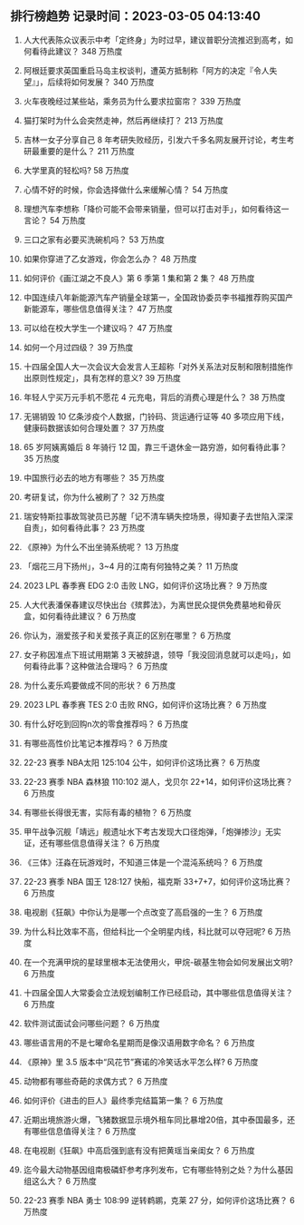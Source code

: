 
## 排行榜趋势 记录时间：2023-03-05 04:13:40
  
  1. 人大代表陈众议表示中考「定终身」为时过早，建议普职分流推迟到高考，如何看待此建议？ 348 万热度
    
  2. 阿根廷要求英国重启马岛主权谈判，遭英方抵制称「阿方的决定『令人失望』」，后续将如何发展？ 340 万热度
    
  3. 火车夜晚经过某些站，乘务员为什么要求拉窗帘？ 339 万热度
    
  4. 猫打架时为什么会突然走神，然后再继续打？ 213 万热度
    
  5. 吉林一女子分享自己 8 年考研失败经历，引发六千多名网友展开讨论，考生考研最重要的是什么？ 211 万热度
    
  6. 大学里真的轻松吗? 58 万热度
    
  7. 心情不好的时候，你会选择做什么来缓解心情？ 54 万热度
    
  8. 理想汽车李想称「降价可能不会带来销量，但可以打击对手」，如何看待这一言论？ 54 万热度
    
  9. 三口之家有必要买洗碗机吗？ 53 万热度
    
  10. 如果你穿进了乙女游戏，你会怎么办？ 48 万热度
    
  11. 如何评价《画江湖之不良人》第 6 季第 1 集和第 2 集？ 48 万热度
    
  12. 中国连续八年新能源汽车产销量全球第一，全国政协委员李书福推荐购买国产新能源车，哪些信息值得关注？ 47 万热度
    
  13. 可以给在校大学生一个建议吗？ 47 万热度
    
  14. 如何一个月过四级？ 39 万热度
    
  15. 十四届全国人大一次会议大会发言人王超称「对外关系法对反制和限制措施作出原则性规定」，具有怎样的意义? 39 万热度
    
  16. 年轻人宁买万元手机不愿花 4 元充电，背后的消费心理是什么？ 38 万热度
    
  17. 无锡销毁 10 亿条涉疫个人数据，门铃码、货运通行证等 40 多项应用下线，健康码数据该如何合理处置？ 37 万热度
    
  18. 65 岁阿姨离婚后 8 年骑行 12 国，靠三千退休金一路穷游，如何看待此事？ 35 万热度
    
  19. 中国旅行必去的地方有哪些？ 35 万热度
    
  20. 考研复试，你为什么被刷了？ 32 万热度
    
  21. 瑞安特斯拉事故驾驶员已苏醒「记不清车辆失控场景，得知妻子去世陷入深深自责」，如何看待此事？ 23 万热度
    
  22. 《原神》为什么不出坐骑系统呢？ 13 万热度
    
  23. 「烟花三月下扬州」，3~4 月的江南有何独特之美？ 11 万热度
    
  24. 2023 LPL 春季赛 EDG 2:0 击败 LNG，如何评价这场比赛？ 9 万热度
    
  25. 人大代表潘保春建议尽快出台《殡葬法》，为离世民众提供免费墓地和骨灰盒，如何看待此建议？ 6 万热度
    
  26. 你认为，溺爱孩子和关爱孩子真正的区别在哪里？ 6 万热度
    
  27. 女子称因准点下班试用期第 3 天被辞退，领导「我没回消息就可以走吗」，如何看待此事？这种做法合理吗？ 6 万热度
    
  28. 为什么麦乐鸡要做成不同的形状？ 6 万热度
    
  29. 2023 LPL 春季赛 TES 2:0 击败 RNG，如何评价这场比赛？ 6 万热度
    
  30. 有什么好吃到回购n次的零食推荐吗？ 6 万热度
    
  31. 有哪些高性价比笔记本推荐吗？ 6 万热度
    
  32. 22-23 赛季 NBA太阳 125:104 公牛，如何评价这场比赛？ 6 万热度
    
  33. 22-23 赛季 NBA 森林狼 110:102 湖人，戈贝尔 22+14，如何评价这场比赛？ 6 万热度
    
  34. 有哪些长得很无害，实际有毒的植物？ 6 万热度
    
  35. 甲午战争沉舰「靖远」舰遗址水下考古发现大口径炮弹，「炮弹掺沙」无实证，还有哪些信息值得关注？ 6 万热度
    
  36. 《三体》汪淼在玩游戏时，不知道三体是一个混沌系统吗？ 6 万热度
    
  37. 22-23 赛季 NBA 国王 128:127 快船，福克斯 33+7+7，如何评价这场比赛？ 6 万热度
    
  38. 电视剧《狂飙》中你认为是哪一个点改变了高启强的一生？ 6 万热度
    
  39. 为什么科比效率不高，但给科比一个全明星内线，科比就可以夺冠呢? 6 万热度
    
  40. 在一个充满甲烷的星球里根本无法使用火，甲烷-碳基生物会如何发展出文明? 6 万热度
    
  41. 十四届全国人大常委会立法规划编制工作已经启动，其中哪些信息值得关注？ 6 万热度
    
  42. 软件测试面试会问哪些问题？ 6 万热度
    
  43. 哪些语言用的不是七曜命名星期而是像汉语用数字命名？ 6 万热度
    
  44. 《原神》里 3.5 版本中“风花节”赛诺的冷笑话水平怎么样? 6 万热度
    
  45. 动物都有哪些奇葩的求偶方式？ 6 万热度
    
  46. 如何评价《进击的巨人》最终季完结篇第一集？ 6 万热度
    
  47. 近期出境旅游火爆，飞猪数据显示境外租车同比暴增20倍，其中泰国最多，还有哪些信息值得关注？ 6 万热度
    
  48. 在电视剧《狂飙》中高启强到底有没有把黄瑶当亲闺女？ 6 万热度
    
  49. 迄今最大动物基因组南极磷虾参考序列发布，它有哪些特别之处？为什么基因组这么大？ 6 万热度
    
  50. 22-23 赛季 NBA 勇士 108:99 逆转鹈鹕，克莱 27 分，如何评价这场比赛？ 6 万热度
    